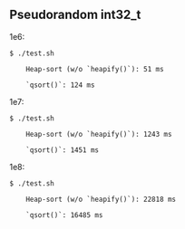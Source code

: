 ## Pseudorandom int32_t
1e6:
```
$ ./test.sh 

	Heap-sort (w/o `heapify()`): 51 ms

	`qsort()`: 124 ms

```
1e7:
```
$ ./test.sh 

	Heap-sort (w/o `heapify()`): 1243 ms

	`qsort()`: 1451 ms

```
1e8:
```
$ ./test.sh 

	Heap-sort (w/o `heapify()`): 22818 ms

	`qsort()`: 16485 ms

```
